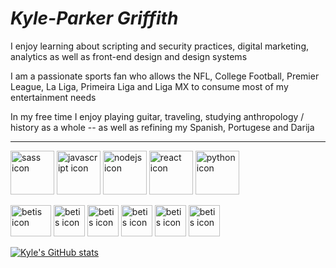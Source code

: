 # *Kyle-Parker Griffith*

<p> I enjoy learning about scripting and security practices, digital marketing, analytics as well as front-end design and design systems </p>
<p> I am a passionate sports fan who allows the NFL, College Football, Premier League, La Liga, Primeira Liga and Liga MX to consume most of my entertainment needs <p>
<p> In my free time I enjoy playing guitar, traveling, studying anthropology / history as a whole -- as well as refining my Spanish, Portugese and Darija </p>

---

<p align="left" padding-left="25px">
<img src="https://upload.wikimedia.org/wikipedia/commons/thumb/9/96/Sass_Logo_Color.svg/1280px-Sass_Logo_Color.svg.png" height="70" width="70" title="sass icon" />
<img src="https://upload.wikimedia.org/wikipedia/commons/6/6a/JavaScript-logo.png" height="70" width="70" title="javascript icon" />
<img src="https://seeklogo.com/images/N/nodejs-logo-FBE122E377-seeklogo.com.png" height="70" width="70" title="nodejs icon" />
<img src="https://upload.wikimedia.org/wikipedia/commons/thumb/a/a7/React-icon.svg/2300px-React-icon.svg.png" height="70" width="70" title="react icon" /> <img src="https://upload.wikimedia.org/wikipedia/commons/thumb/c/c3/Python-logo-notext.svg/1869px-Python-logo-notext.svg.png" height="70" width="70" title="python icon" /> 
</p>

<p align="left">
<img src="https://cdn.freebiesupply.com/images/large/2x/tennessee-titans-logo-transparent.png" height="50" width="65" title="betis icon" />
<img src="https://upload.wikimedia.org/wikipedia/en/thumb/1/13/Real_betis_logo.svg/1200px-Real_betis_logo.svg.png" height="50" width="50" title="betis icon" />
<img src="https://upload.wikimedia.org/wikipedia/sco/thumb/5/53/Arsenal_FC.svg/1200px-Arsenal_FC.svg.png" height="50" width="50" title="betis icon" />  
<img src="https://upload.wikimedia.org/wikipedia/sco/thumb/f/f1/FC_Porto.svg/1200px-FC_Porto.svg.png" height="50" width="50" title="betis icon" />
<img src="https://upload.wikimedia.org/wikipedia/en/thumb/f/f0/Guadalajara_CD.svg/1200px-Guadalajara_CD.svg.png" height="50" width="50" title="betis icon" />
<img src="https://upload.wikimedia.org/wikipedia/commons/thumb/6/6f/Brasao_do_Sao_Paulo_Futebol_Clube.svg/2054px-Brasao_do_Sao_Paulo_Futebol_Clube.svg.png" height="50" width="50" title="betis icon" />
</p>

[![Kyle's GitHub stats](https://github-readme-stats.vercel.app/api?username=kyle-griffith&showicons=true&theme=dracula&count_private=true)](https://github.com/kyle-griffith/github-readme-stats)
